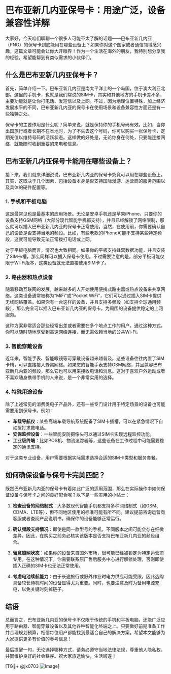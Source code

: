 # 巴布亚新几内亚保号卡：用途广泛，设备兼容性详解

大家好，今天咱们聊聊一个很多人可能不太了解的话题——巴布亚新几内亚（PNG）的保号卡到底能用在哪些设备上？如果你对这个国家或者通信领域感兴趣，这篇文章可能会让你大开眼界！作为一个生活在海外的朋友，我特别想分享我的经验，希望能帮到有类似需求的小伙伴们。

## 什么是巴布亚新几内亚保号卡？

首先，简单介绍一下。巴布亚新几内亚是南太平洋上的一个岛国，位于澳大利亚北部。这里的手机卡，也就是我们常说的SIM卡，其实和其他地方的手机卡差不多，主要功能就是让你打电话、发短信以及上网。不过，因为地理位置特殊，加上经济发展水平的不同，巴布亚新几内亚的保号卡在使用场景和设备兼容性方面还是有一些独特之处。

保号卡的主要作用是什么呢？简单来说，就是保持你的手机号码有效。比如，当你出国旅行或者长期不在本地时，为了不失去这个号码，你可以购买一张保号卡，定期充值以维持号码的活跃状态。这样做的好处是，无论你身在何处，只要能连接网络，就能随时收到重要的来电和信息。

## 巴布亚新几内亚保号卡能用在哪些设备上？

接下来，我们就来详细说说，巴布亚新几内亚的保号卡究竟可以用在哪些设备上。其实，这取决于几个因素，包括设备本身是否支持国际漫游、运营商的服务范围以及具体的硬件配置等。

### 1. 手机和平板电脑

这是最常见也是最基本的应用场景。无论是安卓手机还是苹果iPhone，只要你的设备支持GSM网络（大部分现代智能手机都支持），并且已经解锁了网络限制，那么就可以插入巴布亚新几内亚的保号卡正常使用。当然，在使用前，你需要确认自己的设备是否支持当地的频段。比如，有些老款的iPhone可能不支持某些特定频段，这就可能导致无法正常拨打电话或上网。

对于平板电脑而言，情况也大致相同。如果你的平板支持蜂窝数据功能，并且安装了SIM卡槽，那么同样可以插入保号卡使用。不过需要注意的是，部分平板可能仅限于Wi-Fi版本，这类设备就无法直接使用SIM卡了。

### 2. 路由器和热点设备

随着移动互联网的发展，越来越多的人开始使用便携式路由器或热点设备来共享网络。这类设备通常被称为“MiFi”或“Pocket WiFi”，它们可以通过插入SIM卡提供无线网络覆盖。如果你有一台这样的设备，并且支持多频段（如支持全球通用频段），那么完全可以插入巴布亚新几内亚的保号卡，为周围的设备提供稳定的上网服务。

这种方案非常适合那些经常出差或者需要在多个地点工作的用户。通过这种方式，你可以随时随地享受到高速网络连接，而无需依赖当地的公共Wi-Fi。

### 3. 智能穿戴设备

近年来，智能手表、智能眼镜等可穿戴设备越来越普及。这些设备往往内置了SIM卡槽，可以直接接入蜂窝网络。如果您的智能手表支持GSM网络，并且兼容巴布亚新几内亚的频段，那么它也可以用来接收电话和消息。这对于喜欢户外运动或者不喜欢随身携带手机的人来说，是一个非常实用的选择。

### 4. 特殊用途设备

除了上述常见的消费类电子产品外，还有一些专门设计用于特定场景的设备也可能需要用到保号卡。例如：

- **车载导航仪**：某些高端车载导航系统配备了SIM卡插槽，可以在紧急情况下自动拨打求救电话。
- **安保监控设备**：一些智能安防摄像头可以通过SIM卡实现远程监控功能。
- **工业级终端**：比如POS机、物流追踪器等，这些设备在工作过程中可能需要稳定的通讯支持。

对于这类专业设备，用户需要根据实际需求选择合适的SIM卡类型和服务套餐。

## 如何确保设备与保号卡完美匹配？

既然巴布亚新几内亚的保号卡有着如此广泛的适用范围，那么在实际操作中如何保证设备与保号卡之间的良好配合呢？以下是一些实用的小贴士：

1. **检查设备的网络制式**：大多数现代智能手机都支持多种网络制式（如GSM、CDMA、LTE等），但不同地区使用的标准可能有所不同。建议提前咨询运营商客服或者查阅产品说明书，确保你的设备能够正常运行。

2. **确认频段支持情况**：即使是同一款型号的手机，不同版本之间可能会存在细微差异。因此，在购买之前务必核实该版本是否支持巴布亚新几内亚的频段组合。

3. **留意锁网状态**：如果你的设备来自国外市场，很可能已经被锁定为特定运营商专用。在这种情况下，你需要联系原厂售后服务中心进行解锁处理，否则即使插入正确的SIM卡也无法正常使用。

4. **考虑电池续航能力**：由于长途旅行或野外作业时电力供应可能受限，因此选购具备较长待机时间的设备显得尤为重要。同时，也要注意及时为备用电源充电，以免关键时刻掉链子。

## 结语

总而言之，巴布亚新几内亚的保号卡不仅限于传统的手机和平板电脑，还能广泛应用于路由器、智能穿戴设备以及其他各种智能化终端之上。只要做好前期准备工作并合理规划预算，相信每位用户都能找到最适合自己的解决方案。希望本文能够为大家提供更多有价值的参考信息！

最后提醒一句，无论选择哪种方式，请务必遵守当地法律法规，尊重他人隐私权，共同维护良好的社会秩序。祝大家旅途愉快，生活顺遂！

[TG💪+ @jx0703 ![Image](https://github.com/user-attachments/assets/dbca1d08-cadb-493c-b0ec-ad6f7a83f270)]